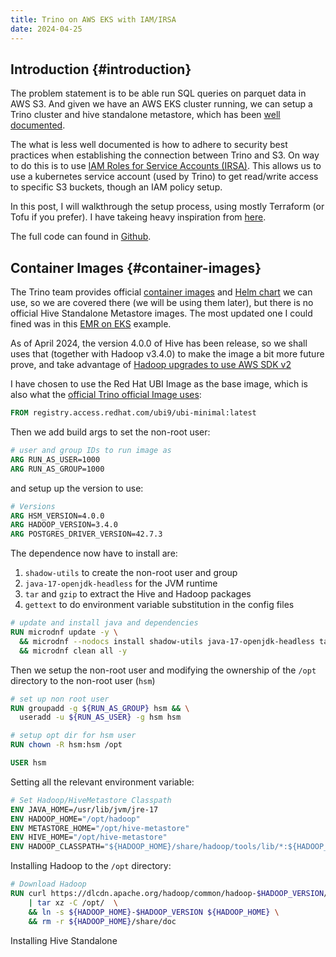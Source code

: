 ```yaml
---
title: Trino on AWS EKS with IAM/IRSA
date: 2024-04-25
---
```


## Introduction {#introduction}

The problem statement is to be able run SQL queries on parquet data in AWS S3. And given we have an AWS EKS cluster running, we can setup a Trino cluster and hive standalone metastore, which has been [well documented](https://trino.io/blog/2020/10/20/intro-to-hive-connector.html).

The what is less well documented is how to adhere to security best practices when establishing the connection between Trino and S3. On way to do this is to use [IAM Roles for Service Accounts (IRSA)](https://aws.amazon.com/blogs/opensource/introducing-fine-grained-iam-roles-service-accounts/). This allows us to use a kubernetes service account (used by Trino) to get read/write access to specific S3 buckets, though an IAM policy setup. 

In this post, I will walkthrough the setup process, using mostly Terraform (or Tofu if you prefer). I have takeing heavy inspiration from [here](https://shipit.dev/posts/setting-up-eks-with-irsa-using-terraform.html).

The full code can found in [Github](https://github.com/binayakd/trino-on-eks/tree/main).

## Container Images {#container-images}

The Trino team provides official [container images](https://hub.docker.com/r/trinodb/trino) and [Helm chart](https://trino.io/docs/current/installation/kubernetes.html) we can use, so we are covered there (we will be using them later), but there is no official Hive Standalone Metastore images. The most updated one I could fined was in this [EMR on EKS](https://github.com/aws-samples/hive-emr-on-eks/tree/main/docker) example. 

As of April 2024, the version 4.0.0 of Hive has been release, so we shall uses that (together with Hadoop v3.4.0) to make the image a bit more future prove, and take advantage of [Hadoop upgrades to use AWS SDK v2](https://hadoop.apache.org/docs/stable/hadoop-aws/tools/hadoop-aws/aws_sdk_upgrade.html)

I have chosen to use the Red Hat UBI Image as the base image, which is also what the [official Trino official Image uses](https://github.com/trinodb/trino/blob/master/core/docker/Dockerfile#L30):

```dockerfile
FROM registry.access.redhat.com/ubi9/ubi-minimal:latest
```

Then we add build args to set the non-root user:
```dockerfile
# user and group IDs to run image as
ARG RUN_AS_USER=1000
ARG RUN_AS_GROUP=1000
```
and setup up the version to use:
```dockerfile
# Versions
ARG HSM_VERSION=4.0.0
ARG HADOOP_VERSION=3.4.0
ARG POSTGRES_DRIVER_VERSION=42.7.3
```

The dependence now have to install are:

1. `shadow-utils` to create the non-root user and group
2. `java-17-openjdk-headless` for the JVM runtime
3. `tar` and `gzip` to extract the Hive and Hadoop packages
4. `gettext` to do environment variable substitution in the config files

```dockerfile
# update and install java and dependencies
RUN microdnf update -y \
  && microdnf --nodocs install shadow-utils java-17-openjdk-headless tar gzip gettext -y \
  && microdnf clean all -y
````

Then we setup the non-root user and modifying the ownership of the `/opt` directory to the non-root user (`hsm`)

```dockerfile
# set up non root user
RUN groupadd -g ${RUN_AS_GROUP} hsm && \
  useradd -u ${RUN_AS_USER} -g hsm hsm

# setup opt dir for hsm user
RUN chown -R hsm:hsm /opt

USER hsm
```
Setting all the relevant environment variable:

```dockerfile
# Set Hadoop/HiveMetastore Classpath
ENV JAVA_HOME=/usr/lib/jvm/jre-17
ENV HADOOP_HOME="/opt/hadoop"
ENV METASTORE_HOME="/opt/hive-metastore"
ENV HIVE_HOME="/opt/hive-metastore"
ENV HADOOP_CLASSPATH="${HADOOP_HOME}/share/hadoop/tools/lib/*:${HADOOP_HOME}/share/hadoop/common/lib/*"
```

Installing Hadoop to the `/opt` directory:

```dockerfile
# Download Hadoop
RUN curl https://dlcdn.apache.org/hadoop/common/hadoop-$HADOOP_VERSION/hadoop-$HADOOP_VERSION.tar.gz \
    | tar xz -C /opt/  \
    && ln -s ${HADOOP_HOME}-$HADOOP_VERSION ${HADOOP_HOME} \
    && rm -r ${HADOOP_HOME}/share/doc
```

Installing Hive Standalone 